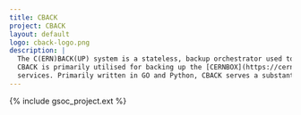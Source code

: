 ```yaml
---
title: CBACK
project: CBACK
layout: default
logo: cback-logo.png
description: |
  The C(ERN)BACK(UP) system is a stateless, backup orchestrator used to provide scheduled, automatic backups at [CERN](http://home.cern/)
  CBACK is primarily utilised for backing up the [CERNBOX](https://cernbox.docs.cern.ch/) and [CEPH-FS](https://docs.ceph.com/en/latest/cephfs/)
  services. Primarily written in GO and Python, CBACK serves a substantial number of end users, efficently and with minimal intervention. 
---
```


{% include gsoc_project.ext %}
